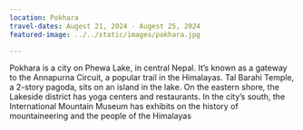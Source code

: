 ```yaml
---
location: Pokhara
travel-dates: Augest 21, 2024 - Augest 25, 2024
featured-image: ../../static/images/pokhara.jpg

---
```

Pokhara is a city on Phewa Lake, in central Nepal. It’s known as a gateway to the Annapurna Circuit, a popular trail in the Himalayas. Tal Barahi Temple, a 2-story pagoda, sits on an island in the lake. On the eastern shore, the Lakeside district has yoga centers and restaurants. In the city’s south, the International Mountain Museum has exhibits on the history of mountaineering and the people of the Himalayas